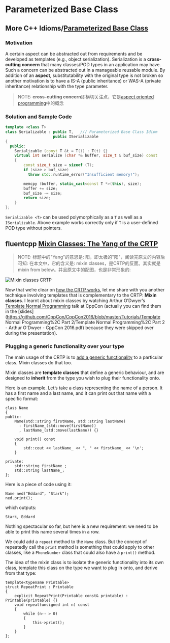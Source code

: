 # Parameterized Base Class



## More C++ Idioms/[Parameterized Base Class](https://en.wikibooks.org/wiki/More_C%2B%2B_Idioms/Parameterized_Base_Class)



### Motivation

A certain aspect can be abstracted out from requirements and be developed as templates (e.g., object serialization). Serialization is a **cross-cutting concern** that many classes/POD types in an application may have. Such a concern can be abstracted out in a manageable reusable module. By addition of an **aspect**, substitutability with the original type is not broken so another motivation is to have a IS-A (public inheritance) or WAS-A (private inheritance) relationship with the type parameter.

> NOTE: **cross-cutting concern**即横切关注点，它是[aspect oriented programming](https://en.wikipedia.org/wiki/Aspect-oriented_programming)中的概念



### Solution and Sample Code

```c++
template <class T>
class Serializable : public T,   /// Parameterized Base Class Idiom
                     public ISerializable
{
  public:
    Serializable (const T &t = T()) : T(t) {}
    virtual int serialize (char *& buffer, size_t & buf_size) const
    {
        const size_t size = sizeof (T);
        if (size > buf_size)
          throw std::runtime_error("Insufficient memory!");

        memcpy (buffer, static_cast<const T *>(this), size);
        buffer += size;
        buf_size -= size;
        return size;
    }
};
```

`Serializable <T>` can be used polymorphically as a `T` as well as a `ISerializable`. Above example works correctly only if `T` is a user-defined POD type without pointers.

## fluentcpp [Mixin Classes: The Yang of the CRTP](https://www.fluentcpp.com/2017/12/12/mixin-classes-yang-crtp/)

> NOTE: 标题中的"Yang"的意思是: 阳，即太极的"阳"，阅读完原文的内容后可知: 在本文中，它的含义是: mixin classes，是CRTP的反面。其实就是mixin from below。并且原文中的配图，也是非常形象的:

![Mixin classes CRTP](https://www.fluentcpp.com/wp-content/uploads/2017/12/mixin_classes.jpg)

Now that we’re clear on [how the CRTP works](https://www.fluentcpp.com/2017/05/12/curiously-recurring-template-pattern/), let me share with you another technique involving templates that is complementary to the CRTP: **Mixin classes**. I learnt about mixin classes by watching Arthur O’Dwyer’s [Template Normal Programming](https://www.youtube.com/watch?v=vwrXHznaYLA) talk at CppCon (actually you can find them in the [slides](https://github.com/CppCon/CppCon2016/blob/master/Tutorials/Template Normal Programming%2C Part 2/Template Normal Programming%2C Part 2 - Arthur O'Dwyer - CppCon 2016.pdf) because they were skipped over during the presentation).

### Plugging a generic functionality over your type

The main usage of the CRTP is to [add a generic functionality](https://www.fluentcpp.com/2017/05/16/what-the-crtp-brings-to-code/) to a particular class. Mixin classes do that too.

Mixin classes are **template classes** that define a generic behaviour, and are designed to **inherit** from the type you wish to plug their functionality onto.

Here is an example. Let’s take a class representing the name of a person. It has a first name and a last name, and it can print out that name with a specific format:

```
class Name
{
public:
    Name(std::string firstName, std::string lastName)
      : firstName_(std::move(firstName))
      , lastName_(std::move(lastName)) {}
    
    void print() const
    {
        std::cout << lastName_ << ", " << firstName_ << '\n';
    }
    
private:
    std::string firstName_;
    std::string lastName_;
};
```

Here is a piece of code using it:

```
Name ned("Eddard", "Stark");
ned.print();
```

which outputs:

```
Stark, Eddard
```

Nothing spectacular so far, but here is a new requirement: we need to be able to print this name several times in a row.

We could add a `repeat` method to the `Name` class. But the concept of repeatedly call the `print` method is something that could apply to other classes, like a `PhoneNumber` class that could also have a `print()` method.

The idea of the mixin class is to isolate the generic functionality into its own class, template this class on the type we want to plug in onto, and derive from that type:

```
template<typename Printable>
struct RepeatPrint : Printable
{
    explicit RepeatPrint(Printable const& printable) : Printable(printable) {}
    void repeat(unsigned int n) const
    {
        while (n-- > 0)
        {
            this->print();
        }
    }
};
```